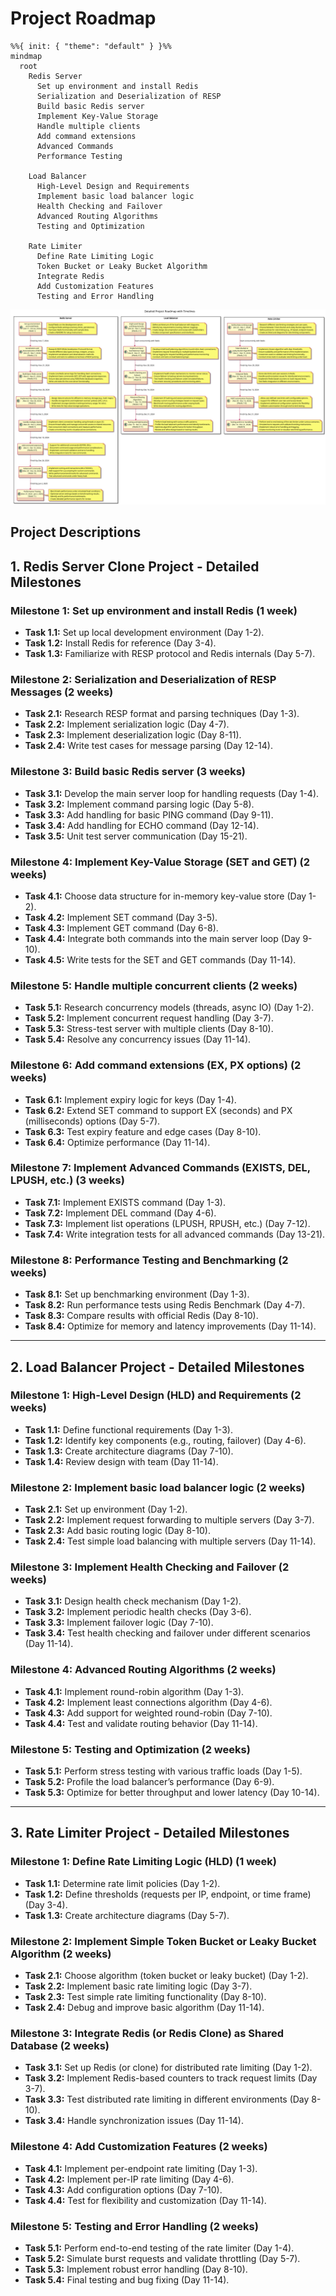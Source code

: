 # Project Roadmap

```mermaid
%%{ init: { "theme": "default" } }%%
mindmap
  root
    Redis Server
      Set up environment and install Redis
      Serialization and Deserialization of RESP
      Build basic Redis server
      Implement Key-Value Storage
      Handle multiple clients
      Add command extensions
      Advanced Commands
      Performance Testing
      
    Load Balancer
      High-Level Design and Requirements
      Implement basic load balancer logic
      Health Checking and Failover
      Advanced Routing Algorithms
      Testing and Optimization

    Rate Limiter
      Define Rate Limiting Logic
      Token Bucket or Leaky Bucket Algorithm
      Integrate Redis
      Add Customization Features
      Testing and Error Handling
```

<!-- Project roadmap detailed -->
![Project Roadmap](docs/diagrams/Project_Roadmap_Detailed.png)

## Project Descriptions

## 1. Redis Server Clone Project - Detailed Milestones

### Milestone 1: Set up environment and install Redis (1 week)

- **Task 1.1:** Set up local development environment (Day 1-2).
- **Task 1.2:** Install Redis for reference (Day 3-4).
- **Task 1.3:** Familiarize with RESP protocol and Redis internals (Day 5-7).

### Milestone 2: Serialization and Deserialization of RESP Messages (2 weeks)

- **Task 2.1:** Research RESP format and parsing techniques (Day 1-3).
- **Task 2.2:** Implement serialization logic (Day 4-7).
- **Task 2.3:** Implement deserialization logic (Day 8-11).
- **Task 2.4:** Write test cases for message parsing (Day 12-14).

### Milestone 3: Build basic Redis server (3 weeks)

- **Task 3.1:** Develop the main server loop for handling requests (Day 1-4).
- **Task 3.2:** Implement command parsing logic (Day 5-8).
- **Task 3.3:** Add handling for basic PING command (Day 9-11).
- **Task 3.4:** Add handling for ECHO command (Day 12-14).
- **Task 3.5:** Unit test server communication (Day 15-21).

### Milestone 4: Implement Key-Value Storage (SET and GET) (2 weeks)

- **Task 4.1:** Choose data structure for in-memory key-value store (Day 1-2).
- **Task 4.2:** Implement SET command (Day 3-5).
- **Task 4.3:** Implement GET command (Day 6-8).
- **Task 4.4:** Integrate both commands into the main server loop (Day 9-10).
- **Task 4.5:** Write tests for the SET and GET commands (Day 11-14).

### Milestone 5: Handle multiple concurrent clients (2 weeks)

- **Task 5.1:** Research concurrency models (threads, async IO) (Day 1-2).
- **Task 5.2:** Implement concurrent request handling (Day 3-7).
- **Task 5.3:** Stress-test server with multiple clients (Day 8-10).
- **Task 5.4:** Resolve any concurrency issues (Day 11-14).

### Milestone 6: Add command extensions (EX, PX options) (2 weeks)

- **Task 6.1:** Implement expiry logic for keys (Day 1-4).
- **Task 6.2:** Extend SET command to support EX (seconds) and PX (milliseconds) options (Day 5-7).
- **Task 6.3:** Test expiry feature and edge cases (Day 8-10).
- **Task 6.4:** Optimize performance (Day 11-14).

### Milestone 7: Implement Advanced Commands (EXISTS, DEL, LPUSH, etc.) (3 weeks)

- **Task 7.1:** Implement EXISTS command (Day 1-3).
- **Task 7.2:** Implement DEL command (Day 4-6).
- **Task 7.3:** Implement list operations (LPUSH, RPUSH, etc.) (Day 7-12).
- **Task 7.4:** Write integration tests for all advanced commands (Day 13-21).

### Milestone 8: Performance Testing and Benchmarking (2 weeks)

- **Task 8.1:** Set up benchmarking environment (Day 1-3).
- **Task 8.2:** Run performance tests using Redis Benchmark (Day 4-7).
- **Task 8.3:** Compare results with official Redis (Day 8-10).
- **Task 8.4:** Optimize for memory and latency improvements (Day 11-14).

---

## 2. Load Balancer Project - Detailed Milestones

### Milestone 1: High-Level Design (HLD) and Requirements (2 weeks)

- **Task 1.1:** Define functional requirements (Day 1-3).
- **Task 1.2:** Identify key components (e.g., routing, failover) (Day 4-6).
- **Task 1.3:** Create architecture diagrams (Day 7-10).
- **Task 1.4:** Review design with team (Day 11-14).

### Milestone 2: Implement basic load balancer logic (2 weeks)

- **Task 2.1:** Set up environment (Day 1-2).
- **Task 2.2:** Implement request forwarding to multiple servers (Day 3-7).
- **Task 2.3:** Add basic routing logic (Day 8-10).
- **Task 2.4:** Test simple load balancing with multiple servers (Day 11-14).

### Milestone 3: Implement Health Checking and Failover (2 weeks)

- **Task 3.1:** Design health check mechanism (Day 1-2).
- **Task 3.2:** Implement periodic health checks (Day 3-6).
- **Task 3.3:** Implement failover logic (Day 7-10).
- **Task 3.4:** Test health checking and failover under different scenarios (Day 11-14).

### Milestone 4: Advanced Routing Algorithms (2 weeks)

- **Task 4.1:** Implement round-robin algorithm (Day 1-3).
- **Task 4.2:** Implement least connections algorithm (Day 4-6).
- **Task 4.3:** Add support for weighted round-robin (Day 7-10).
- **Task 4.4:** Test and validate routing behavior (Day 11-14).

### Milestone 5: Testing and Optimization (2 weeks)

- **Task 5.1:** Perform stress testing with various traffic loads (Day 1-5).
- **Task 5.2:** Profile the load balancer’s performance (Day 6-9).
- **Task 5.3:** Optimize for better throughput and lower latency (Day 10-14).

---

## 3. Rate Limiter Project - Detailed Milestones

### Milestone 1: Define Rate Limiting Logic (HLD) (1 week)

- **Task 1.1:** Determine rate limit policies (Day 1-2).
- **Task 1.2:** Define thresholds (requests per IP, endpoint, or time frame) (Day 3-4).
- **Task 1.3:** Create architecture diagrams (Day 5-7).

### Milestone 2: Implement Simple Token Bucket or Leaky Bucket Algorithm (2 weeks)

- **Task 2.1:** Choose algorithm (token bucket or leaky bucket) (Day 1-2).
- **Task 2.2:** Implement basic rate limiting logic (Day 3-7).
- **Task 2.3:** Test simple rate limiting functionality (Day 8-10).
- **Task 2.4:** Debug and improve basic algorithm (Day 11-14).

### Milestone 3: Integrate Redis (or Redis Clone) as Shared Database (2 weeks)

- **Task 3.1:** Set up Redis (or clone) for distributed rate limiting (Day 1-2).
- **Task 3.2:** Implement Redis-based counters to track request limits (Day 3-7).
- **Task 3.3:** Test distributed rate limiting in different environments (Day 8-10).
- **Task 3.4:** Handle synchronization issues (Day 11-14).

### Milestone 4: Add Customization Features (2 weeks)

- **Task 4.1:** Implement per-endpoint rate limiting (Day 1-3).
- **Task 4.2:** Implement per-IP rate limiting (Day 4-6).
- **Task 4.3:** Add configuration options (Day 7-10).
- **Task 4.4:** Test for flexibility and customization (Day 11-14).

### Milestone 5: Testing and Error Handling (2 weeks)

- **Task 5.1:** Perform end-to-end testing of the rate limiter (Day 1-4).
- **Task 5.2:** Simulate burst requests and validate throttling (Day 5-7).
- **Task 5.3:** Implement robust error handling (Day 8-10).
- **Task 5.4:** Final testing and bug fixing (Day 11-14).
